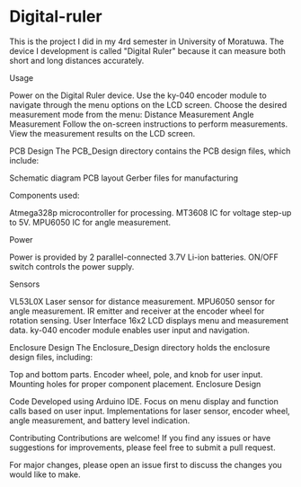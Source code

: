 # Digital-ruler

This is the project I did in my 4rd semester in University of Moratuwa. The device I development is called "Digital Ruler" because it can measure both short and long distances accurately.

Usage

Power on the Digital Ruler device.
Use the ky-040 encoder module to navigate through the menu options on the LCD screen.
Choose the desired measurement mode from the menu:
Distance Measurement
Angle Measurement
Follow the on-screen instructions to perform measurements.
View the measurement results on the LCD screen.


PCB Design
The PCB_Design directory contains the PCB design files, which include:

Schematic diagram
PCB layout
Gerber files for manufacturing


Components used:

Atmega328p microcontroller for processing.
MT3608 IC for voltage step-up to 5V.
MPU6050 IC for angle measurement.


Power

Power is provided by 2 parallel-connected 3.7V Li-ion batteries.
ON/OFF switch controls the power supply.


Sensors

VL53L0X Laser sensor for distance measurement.
MPU6050 sensor for angle measurement.
IR emitter and receiver at the encoder wheel for rotation sensing.
User Interface
16x2 LCD displays menu and measurement data.
ky-040 encoder module enables user input and navigation.


Enclosure Design
The Enclosure_Design directory holds the enclosure design files, including:

Top and bottom parts.
Encoder wheel, pole, and knob for user input.
Mounting holes for proper component placement.
Enclosure Design


Code
Developed using Arduino IDE.
Focus on menu display and function calls based on user input.
Implementations for laser sensor, encoder wheel, angle measurement, and battery level indication.

Contributing
Contributions are welcome! If you find any issues or have suggestions for improvements, please feel free to submit a pull request.

For major changes, please open an issue first to discuss the changes you would like to make.
